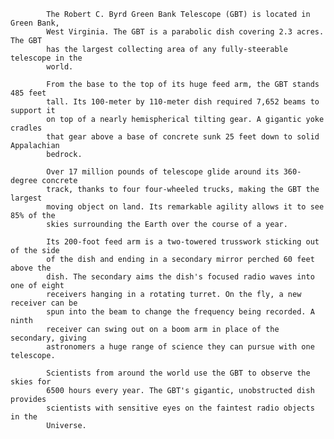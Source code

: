 
            The Robert C. Byrd Green Bank Telescope (GBT) is located in Green Bank, 
            West Virginia. The GBT is a parabolic dish covering 2.3 acres. The GBT 
            has the largest collecting area of any fully-steerable telescope in the 
            world.
            
            From the base to the top of its huge feed arm, the GBT stands 485 feet 
            tall. Its 100-meter by 110-meter dish required 7,652 beams to support it 
            on top of a nearly hemispherical tilting gear. A gigantic yoke cradles 
            that gear above a base of concrete sunk 25 feet down to solid Appalachian 
            bedrock.
            
            Over 17 million pounds of telescope glide around its 360-degree concrete 
            track, thanks to four four-wheeled trucks, making the GBT the largest 
            moving object on land. Its remarkable agility allows it to see 85% of the 
            skies surrounding the Earth over the course of a year.
            
            Its 200-foot feed arm is a two-towered trusswork sticking out of the side 
            of the dish and ending in a secondary mirror perched 60 feet above the 
            dish. The secondary aims the dish's focused radio waves into one of eight 
            receivers hanging in a rotating turret. On the fly, a new receiver can be 
            spun into the beam to change the frequency being recorded. A ninth 
            receiver can swing out on a boom arm in place of the secondary, giving 
            astronomers a huge range of science they can pursue with one telescope.
            
            Scientists from around the world use the GBT to observe the skies for 
            6500 hours every year. The GBT's gigantic, unobstructed dish provides 
            scientists with sensitive eyes on the faintest radio objects in the 
            Universe.
        